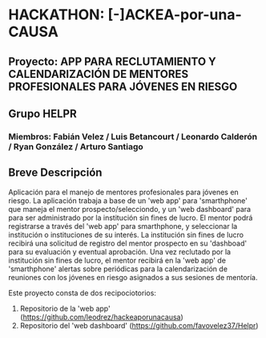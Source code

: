 # HACKATHON: [-]ACKEA-por-una-CAUSA


## Proyecto: APP PARA RECLUTAMIENTO Y CALENDARIZACIÓN DE MENTORES PROFESIONALES PARA JÓVENES EN RIESGO

## Grupo HELPR
### Miembros: Fabián Velez / Luis Betancourt / Leonardo Calderón / Ryan González / Arturo Santiago

## Breve Descripción
Aplicación para el manejo de mentores profesionales para jóvenes en riesgo.  La aplicación trabaja a base de un 'web app' para 'smarthphone' que maneja el mentor prospecto/selecciondo, y un 'web dashboard' para para ser administrado por la institución sin fines de lucro.  El mentor podrá registrarse a través del 'web app' para smarthphone, y seleccionar la institución o instituciones de su interés.  La institución sin fines de lucro recibirá una solicitud de registro del mentor prospecto en su 'dashboad' para su evaluación y eventual aprobación. Una vez reclutado por la institución sin fines de lucro, el mentor recibirá en la 'web app' de 'smarthphone' alertas sobre periódicas para la calendarización de reuniones con los jóvenes en riesgo asignados a sus sesiones de mentoría.

Este proyecto consta de dos recipociotorios:
  1. Repositorio de la 'web app' (https://github.com/leodrez/hackeaporunacausa)
  2. Repositorio del 'web dashboard' (https://github.com/favovelez37/Helpr)
